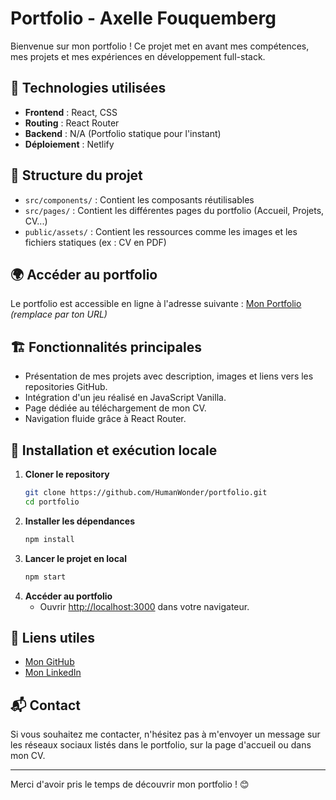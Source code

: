 # Portfolio - Axelle Fouquemberg

Bienvenue sur mon portfolio ! Ce projet met en avant mes compétences, mes projets et mes expériences en développement full-stack.

## 🚀 Technologies utilisées

- **Frontend** : React, CSS
- **Routing** : React Router
- **Backend** : N/A (Portfolio statique pour l'instant)
- **Déploiement** : Netlify

## 📂 Structure du projet

- `src/components/` : Contient les composants réutilisables
- `src/pages/` : Contient les différentes pages du portfolio (Accueil, Projets, CV...)
- `public/assets/` : Contient les ressources comme les images et les fichiers statiques (ex : CV en PDF)

## 🌍 Accéder au portfolio

Le portfolio est accessible en ligne à l'adresse suivante : [Mon Portfolio](https://votre-url.com) *(remplace par ton URL)*

## 🏗️ Fonctionnalités principales

- Présentation de mes projets avec description, images et liens vers les repositories GitHub.
- Intégration d'un jeu réalisé en JavaScript Vanilla.
- Page dédiée au téléchargement de mon CV.
- Navigation fluide grâce à React Router.

## 📜 Installation et exécution locale

1. **Cloner le repository**
   ```sh
   git clone https://github.com/HumanWonder/portfolio.git
   cd portfolio
   ```
2. **Installer les dépendances**
   ```sh
   npm install
   ```
3. **Lancer le projet en local**
   ```sh
   npm start
   ```
4. **Accéder au portfolio**
   - Ouvrir [http://localhost:3000](http://localhost:3000) dans votre navigateur.

## 🔗 Liens utiles

- [Mon GitHub](https://github.com/HumanWonder)
- [Mon LinkedIn](https://www.linkedin.com/in/axelle-fouquemberg-33336327b/)

## 📬 Contact

Si vous souhaitez me contacter, n'hésitez pas à m'envoyer un message sur les réseaux sociaux listés dans le portfolio, sur la page d'accueil ou dans mon CV.

---

Merci d'avoir pris le temps de découvrir mon portfolio ! 😊

